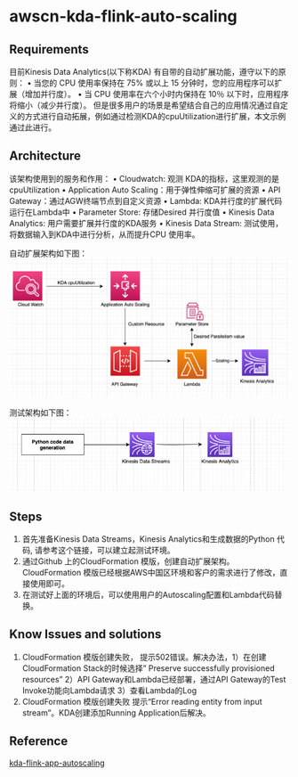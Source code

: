 # awscn-kda-flink-auto-scaling
## Requirements

目前Kinesis Data Analytics(以下称KDA) 有自带的自动扩展功能，遵守以下的原则：
•	当您的 CPU 使用率保持在 75% 或以上 15 分钟时，您的应用程序可以扩展（增加并行度）。
•	当 CPU 使用率在六个小时内保持在 10％ 以下时，应用程序将缩小（减少并行度）。
但是很多用户的场景是希望结合自己的应用情况通过自定义的方式进行自动拓展，例如通过检测KDA的cpuUtilization进行扩展，本文示例通过此进行。

## Architecture 

该架构使用到的服务和作用：
•	Cloudwatch: 观测 KDA的指标，这里观测的是cpuUtilization
•	Application Auto Scaling：用于弹性伸缩可扩展的资源
•	API Gateway：通过AGW终端节点到自定义资源
•	Lambda: KDA并行度的扩展代码运行在Lambda中
•	Parameter Store: 存储Desired 并行度值
•	Kinesis Data Analytics: 用户需要扩展并行度的KDA服务
•	Kinesis Data Stream: 测试使用，将数据输入到KDA中进行分析，从而提升CPU 使用率。

自动扩展架构如下图：
![Image text](https://github.com/walkingerica/awscn-kda-flink-auto-scaling/blob/main/arch1.png)


 

测试架构如下图：
![Image text](https://github.com/walkingerica/awscn-kda-flink-auto-scaling/blob/main/arch2.png)


 

## Steps
1.	首先准备Kinesis Data Streams，Kinesis Analytics和生成数据的Python 代码, 请参考这个链接，可以建立起测试环境。
2.	通过Github 上的CloudFormation 模版，创建自动扩展架构。CloudFormation 模版已经根据AWS中国区环境和客户的需求进行了修改，直接使用即可。
3.	在测试好上面的环境后，可以使用用户的Autoscaling配置和Lambda代码替换。


## Know Issues and solutions
1.	CloudFormation 模版创建失败， 提示502错误。解决办法，1）在创建CloudFormation Stack的时候选择” Preserve successfully provisioned resources”  2）API Gateway和Lambda已经部署，通过API Gateway的Test Invoke功能向Lambda请求  3）查看Lambda的Log
2.	CloudFormation 模版创建失败 提示“Error reading entity from input stream”。KDA创建添加Running Application后解决。

## Reference

[kda-flink-app-autoscaling](<https://github.com/aws-samples/kda-flink-app-autoscaling/>)

